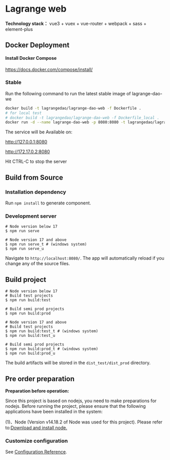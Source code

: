 # Lagrange web

**Technology stack：** vue3 + vuex + vue-router + webpack + sass + element-plus
## Docker Deployment
#### Install Docker Compose

https://docs.docker.com/compose/install/
### Stable

Run the following command to run the latest stable image of lagrange-dao-we

```bash
docker build -t lagrangedao/lagrange-dao-web -f Dockerfile .
# for local test
# docker build -t lagrangedao/lagrange-dao-web -f Dockerfile_local .
docker run -d --name lagrange-dao-web -p 8080:8080 -t lagrangedao/lagrange-dao-web 
```
The service will be Available on:

http://127.0.0.1:8080

http://172.17.0.2:8080

Hit CTRL-C to stop the server

## Build from Source
### Installation dependency

Run `npm install` to generate component.

### Development server

```shell
# Node version below 17
$ npm run serve

# Node version 17 and above
$ npm run serve_t # (windows system)
$ npm run serve_u
```

Navigate to `http://localhost:8080/`. The app will automatically reload if you change any of the source files.

## Build project

```shell
# Node version below 17
# Build test projects
$ npm run build:test

# Build semi prod projects
$ npm run build:prod

# Node version 17 and above
# Build test projects
$ npm run build:test_t # (windows system)
$ npm run build:test_u

# Build semi prod projects
$ npm run build:prod_t # (windows system)
$ npm run build:prod_u
```

The build artifacts will be stored in the `dist_test/dist_prod` directory.

## Pre order preparation

**Preparation before operation:**

   Since this project is based on nodejs, you need to make preparations for nodejs. Before running the project, please ensure that the following applications have been installed in the system:

   (1)、Node (Version v14.18.2 of Node was used for this project). Please refer to:[Download and install node.](https://nodejs.org/en/download/)

### Customize configuration
See [Configuration Reference](https://cli.vuejs.org/config/).
